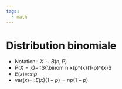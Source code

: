 ```yaml
---
tags:
  - math
---
```

# Distribution binomiale
- Notation:: $X\sim B(n,P)$
- $P(X=x)$=::${\binom n x}p^{x}(1-p)^{x}$      
- $E(x)$=::$np$
- $\text{var}(x)$=::$E(x)(1-p)=np(1-p)$
